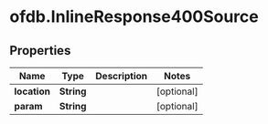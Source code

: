 # ofdb.InlineResponse400Source

## Properties

Name | Type | Description | Notes
------------ | ------------- | ------------- | -------------
**location** | **String** |  | [optional] 
**param** | **String** |  | [optional] 


